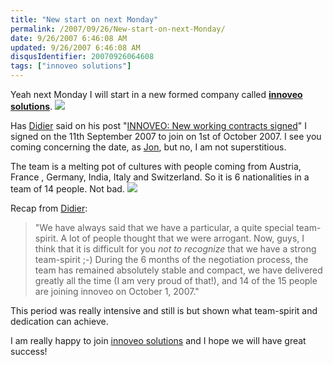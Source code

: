 ```yaml
---
title: "New start on next Monday"
permalink: /2007/09/26/New-start-on-next-Monday/
date: 9/26/2007 6:46:08 AM
updated: 9/26/2007 6:46:08 AM
disqusIdentifier: 20070926064608
tags: ["innoveo solutions"]
---
```

Yeah next Monday I will start in a new formed company called **[innoveo solutions](http://www.innoveo.com/)**.
![](/images/2007/innoveologo.jpg)

Has [Didier](http://www.didierbeck.com/) said on his post "[INNOVEO: New working contracts signed](http://www.didierbeck.com/2007/09/innoveo-new-working-contracts-signed.php)" I signed on the 11th September 2007 to join on 1st of October 2007. I see you coming concerning the date, as [Jon](http://weblogs.asp.net/jgalloway/default.aspx), but no, I am not superstitious.
<!-- more -->

The team is a melting pot of cultures with people coming from Austria, France , Germany, India, Italy and Switzerland. So it is 6 nationalities in a team of 14 people. Not bad.
![](/images/2007/innoveoteam.jpg)

Recap from [Didier](http://www.didierbeck.com/):

> "We have always said that we have a particular, a quite special team-spirit. A lot of people thought that we were arrogant. Now, guys, I think that it is difficult for you *not to recognize* that we have a strong team-spirit ;-) During the 6 months of the negotiation process, the team has remained absolutely stable and compact, we have delivered greatly all the time (I am very proud of that!), and 14 of the 15 people are joining innoveo on October 1, 2007."

This period was really intensive and still is but shown what team-spirit and dedication can achieve. 

I am really happy to join [innoveo solutions](http://www.innoveo.com/) and I hope we will have great success!
